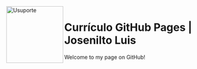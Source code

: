 <img  title="Usuporte" align="left" width="150" height="150" src="https://user-images.githubusercontent.com/16817969/63829118-f493e800-c93e-11e9-92f3-68e3ac264f49.png">

# Currículo GitHub Pages | Josenilto Luis
Welcome to my page on GitHub!
